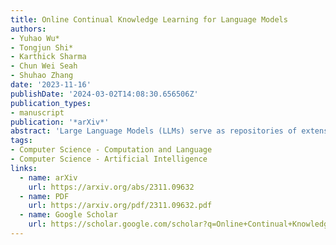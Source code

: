 ```yaml
---
title: Online Continual Knowledge Learning for Language Models
authors:
- Yuhao Wu*
- Tongjun Shi*
- Karthick Sharma
- Chun Wei Seah
- Shuhao Zhang
date: '2023-11-16'
publishDate: '2024-03-02T14:08:30.656506Z'
publication_types:
- manuscript
publication: '*arXiv*'
abstract: 'Large Language Models (LLMs) serve as repositories of extensive world knowledge, enabling them to perform tasks such as question-answering and fact-checking. However, this knowledge can become obsolete as global contexts change. In this paper, we introduce a novel problem in the realm of continual learning: Online Continual Knowledge Learning (OCKL). This problem formulation aims to manage the dynamic nature of world knowledge in LMs under real-time constraints. We propose a new benchmark and evaluation metric designed to measure both the rate of new knowledge acquisition and the retention of previously learned knowledge. Our empirical evaluation, conducted using a variety of state-of-the-art methods, establishes robust base-lines for OCKL. Our results reveal that existing continual learning approaches are unfortunately insufficient for tackling the unique challenges posed by OCKL. We identify key factors that influence the trade-off between knowledge acquisition and retention, thereby advancing our understanding of how to train LMs in a continually evolving environment.'
tags:
- Computer Science - Computation and Language
- Computer Science - Artificial Intelligence
links:
  - name: arXiv
    url: https://arxiv.org/abs/2311.09632
  - name: PDF
    url: https://arxiv.org/pdf/2311.09632.pdf
  - name: Google Scholar
    url: https://scholar.google.com/scholar?q=Online+Continual+Knowledge+Learning+for+Language+Models
---
```

